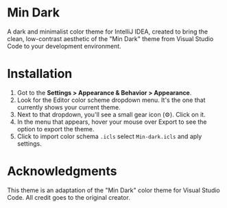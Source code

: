 # Min Dark
A dark and minimalist color theme for IntelliJ IDEA, created to bring the clean, low-contrast aesthetic of the "Min Dark" theme from Visual Studio Code to your development environment.

# Installation

1. Got to the **Settings > Appearance & Behavior > Appearance**.
2. Look for the Editor color scheme dropdown menu. It's the one that currently shows your current theme.
3. Next to that dropdown, you'll see a small gear icon (⚙️). Click on it.
4. In the menu that appears, hover your mouse over Export to see the option to export the theme.
5. Click to import color schema `.icls` select `Min-dark.icls` and aply settings.

# Acknowledgments

  This theme is an adaptation of the "Min Dark" color theme for Visual Studio Code. All credit goes to the original creator.
